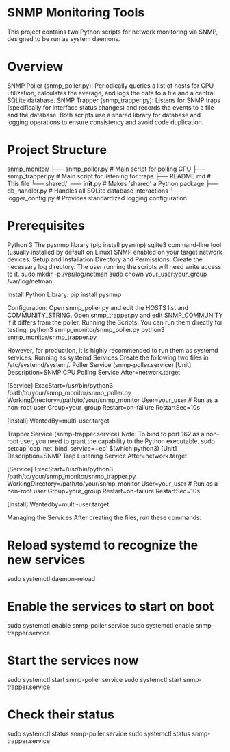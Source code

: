 # SNMP Monitoring Tools
This project contains two Python scripts for network monitoring via SNMP, designed to be run as system daemons.
# Overview
SNMP Poller (snmp_poller.py): Periodically queries a list of hosts for CPU utilization, calculates the average, and logs the data to a file and a central SQLite database.
SNMP Trapper (snmp_trapper.py): Listens for SNMP traps (specifically for interface status changes) and records the events to a file and the database.
Both scripts use a shared library for database and logging operations to ensure consistency and avoid code duplication.
# Project Structure
snmp_monitor/
├── snmp_poller.py          # Main script for polling CPU
├── snmp_trapper.py         # Main script for listening for traps
├── README.md               # This file
└── shared/
    ├── __init__.py         # Makes 'shared' a Python package
    ├── db_handler.py       # Handles all SQLite database interactions
    └── logger_config.py    # Provides standardized logging configuration


# Prerequisites
Python 3
The pysnmp library (pip install pysnmp)
sqlite3 command-line tool (usually installed by default on Linux)
SNMP enabled on your target network devices.
Setup and Installation
Directory and Permissions:
Create the necessary log directory. The user running the scripts will need write access to it.
sudo mkdir -p /var/log/netman
sudo chown your_user:your_group /var/log/netman


Install Python Library:
pip install pysnmp


Configuration:
Open snmp_poller.py and edit the HOSTS list and COMMUNITY_STRING.
Open snmp_trapper.py and edit SNMP_COMMUNITY if it differs from the poller.
Running the Scripts:
You can run them directly for testing:
python3 snmp_monitor/snmp_poller.py
python3 snmp_monitor/snmp_trapper.py

However, for production, it is highly recommended to run them as systemd services.
Running as systemd Services
Create the following two files in /etc/systemd/system/.
Poller Service (snmp-poller.service)
[Unit]
Description=SNMP CPU Polling Service
After=network.target

[Service]
ExecStart=/usr/bin/python3 /path/to/your/snmp_monitor/snmp_poller.py
WorkingDirectory=/path/to/your/snmp_monitor
User=your_user      # Run as a non-root user
Group=your_group
Restart=on-failure
RestartSec=10s

[Install]
WantedBy=multi-user.target


Trapper Service (snmp-trapper.service)
Note: To bind to port 162 as a non-root user, you need to grant the capability to the Python executable.
sudo setcap 'cap_net_bind_service=+ep' $(which python3)
[Unit]
Description=SNMP Trap Listening Service
After=network.target

[Service]
ExecStart=/usr/bin/python3 /path/to/your/snmp_monitor/snmp_trapper.py
WorkingDirectory=/path/to/your/snmp_monitor
User=your_user      # Run as a non-root user
Group=your_group
Restart=on-failure
RestartSec=10s

[Install]
Wantedby=multi-user.target


Managing the Services
After creating the files, run these commands:
# Reload systemd to recognize the new services
sudo systemctl daemon-reload

# Enable the services to start on boot
sudo systemctl enable snmp-poller.service
sudo systemctl enable snmp-trapper.service

# Start the services now
sudo systemctl start snmp-poller.service
sudo systemctl start snmp-trapper.service

# Check their status
sudo systemctl status snmp-poller.service
sudo systemctl status snmp-trapper.service



